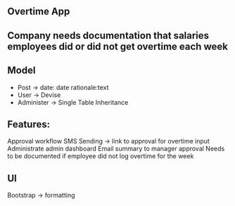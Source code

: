 ## Overtime App

## Company needs documentation that salaries employees did or did not get overtime each week

## Model
- Post -> date: date rationale:text
- User -> Devise
- Administer -> Single Table Inheritance

## Features:
Approval workflow
SMS Sending -> link to approval for overtime input
Administrate admin dashboard
Email summary to manager approval
Needs to be documented if employee did not log overtime for the week

## UI
Bootstrap -> formatting
